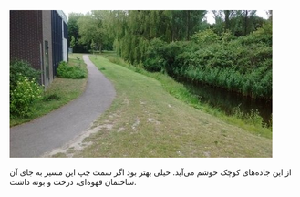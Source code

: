 <!-- 
.. title: پیاده‌روی در دلفت-عصر نه جون دوهزار و پانزده
.. slug: 2015-06-09-lopen-in-delft
.. date: 2015-06-09 20:14:54 UTC+02:00
.. tags: 
.. category: پیاده‌روی در دلفت
.. link: 
.. description: 
.. type: text
-->

![delft](/20150609_delft_small.jpg)

از این جاده‌های کوچک خوشم می‌آید. خیلی بهتر بود اگر سمت چپ این مسیر به جای آن ساختمان قهوه‌ای، درخت و بوته داشت.

